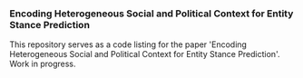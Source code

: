 ### Encoding Heterogeneous Social and Political Context for Entity Stance Prediction
This repository serves as a code listing for the paper 'Encoding Heterogeneous Social and Political Context for Entity Stance Prediction'. Work in progress.
